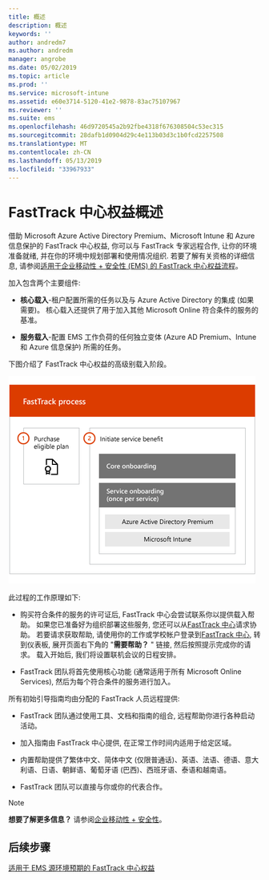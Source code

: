```yaml
---
title: 概述
description: 概述
keywords: ''
author: andredm7
ms.author: andredm
manager: angrobe
ms.date: 05/02/2019
ms.topic: article
ms.prod: ''
ms.service: microsoft-intune
ms.assetid: e60e3714-5120-41e2-9878-83ac75107967
ms.reviewer: ''
ms.suite: ems
ms.openlocfilehash: 46d9720545a2b92fbe4318f676308504c53ec315
ms.sourcegitcommit: 28dafb1d0904d29c4e113b03d3c1b0fcd2257508
ms.translationtype: MT
ms.contentlocale: zh-CN
ms.lasthandoff: 05/13/2019
ms.locfileid: "33967933"
---
```

# <a name="fasttrack-center-benefit-overview"></a>FastTrack 中心权益概述

借助 Microsoft Azure Active Directory Premium、Microsoft Intune 和 Azure 信息保护的 FastTrack 中心权益, 你可以与 FastTrack 专家远程合作, 让你的环境准备就绪, 并在你的环境中规划部署和使用情况组织. 若要了解有关资格的详细信息, 请参阅[适用于企业移动性 + 安全性 (EMS) 的 FastTrack 中心权益流程](EMS-fasttrack-process.md)。

加入包含两个主要组件:

-   **核心载入**-租户配置所需的任务以及与 Azure Active Directory 的集成 (如果需要)。 核心载入还提供了用于加入其他 Microsoft Online 符合条件的服务的基准。

-   **服务载入**-配置 EMS 工作负荷的任何独立变体 (Azure AD Premium、Intune 和 Azure 信息保护) 所需的任务。

下图介绍了 FastTrack 中心权益的高级别载入阶段。

![使用 FastTrack 中心权益的高级别载入阶段](./media/ft-onboarding-process.png)

此过程的工作原理如下:

- 购买符合条件的服务的许可证后, FastTrack 中心会尝试联系你以提供载入帮助。 如果您已准备好为组织部署这些服务, 您还可以从[FastTrack 中心](https://go.microsoft.com/fwlink/?linkid=780698)请求协助。 若要请求获取帮助, 请使用你的工作或学校帐户登录到[FastTrack 中心](https://go.microsoft.com/fwlink/?linkid=780698), 转到仪表板, 展开页面右下角的 "**需要帮助？** " 链接, 然后按照提示完成你的请求。 载入开始后, 我们将设置联机会议的日程安排。

-   FastTrack 团队将首先使用核心功能 (通常适用于所有 Microsoft Online Services), 然后为每个符合条件的服务进行加入。

所有初始引导指南均由分配的 FastTrack 人员远程提供:

-   FastTrack 团队通过使用工具、文档和指南的组合, 远程帮助你进行各种启动活动。

-   加入指南由 FastTrack 中心提供, 在正常工作时间内适用于给定区域。

-   内置帮助提供了繁体中文、简体中文 (仅限普通话)、英语、法语、德语、意大利语、日语、朝鲜语、葡萄牙语 (巴西)、西班牙语、泰语和越南语。

-   FastTrack 团队可以直接与你或你的代表合作。

> [!NOTE]
> **想要了解更多信息？** 请参阅[企业移动性 + 安全性](https://www.microsoft.com/cloud-platform/enterprise-mobility)。

## <a name="next-steps"></a>后续步骤

[适用于 EMS 源环境预期的 FastTrack 中心权益](EMS-source-environment-expectations.md)
